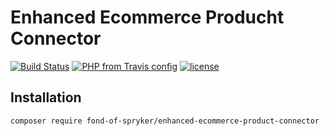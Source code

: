 # Enhanced Ecommerce Producht Connector
[![Build Status](https://travis-ci.org/fond-of/spryker-enhanced-ecommerce-product-connector.svg?branch=master)](https://travis-ci.org/fond-of/enhanced-ecommerce-product-connector)
[![PHP from Travis config](https://img.shields.io/travis/php-v/symfony/symfony.svg)](https://php.net/)
[![license](https://img.shields.io/github/license/mashape/apistatus.svg)](https://packagist.org/packages/fond-of-spryker/enhanced-ecommerce-product-connector)

## Installation

```
composer require fond-of-spryker/enhanced-ecommerce-product-connector
```
